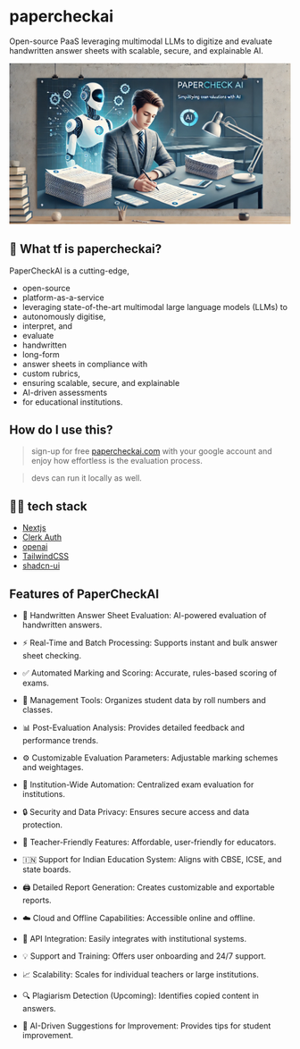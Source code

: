 # papercheckai

Open-source PaaS leveraging multimodal LLMs to digitize and evaluate handwritten answer sheets with scalable, secure, and explainable AI.

![Open-source PaaS leveraging multimodal LLMs to digitize and evaluate handwritten answer sheets with scalable, secure, and explainable AI.]( https://github.com/papercheckai/papercheckai/blob/main/public/img.png)



## 👀 What tf is papercheckai?

PaperCheckAI is a cutting-edge, 
- open-source
- platform-as-a-service
- leveraging state-of-the-art multimodal large language models (LLMs) to
- autonomously digitise,
- interpret, and
- evaluate
- handwritten
- long-form
- answer sheets in compliance with
- custom rubrics,
- ensuring scalable, secure, and explainable
- AI-driven assessments
- for educational institutions.

## How do I use this?

>sign-up for free [papercheckai.com](https://papercheckai.com) with your google account and enjoy how effortless is the evaluation process.

> devs can run it locally as well.


## 👨‍💻 tech stack

- [Nextjs](https://nextjs.org/)
- [Clerk Auth](https://clerk.com/)
- [openai](https://openai.com/)
- [TailwindCSS](https://tailwindcss.com)
- [shadcn-ui](https://ui.shadcn.com)

## Features of PaperCheckAI  

- 📝 Handwritten Answer Sheet Evaluation: AI-powered evaluation of handwritten answers.
  
- ⚡ Real-Time and Batch Processing: Supports instant and bulk answer sheet checking.
- ✅ Automated Marking and Scoring: Accurate, rules-based scoring of exams.
- 📂 Management Tools: Organizes student data by roll numbers and classes.
- 📊 Post-Evaluation Analysis: Provides detailed feedback and performance trends.
- ⚙️ Customizable Evaluation Parameters: Adjustable marking schemes and weightages.
- 🏫 Institution-Wide Automation: Centralized exam evaluation for institutions.
- 🔒 Security and Data Privacy: Ensures secure access and data protection.
- 🍎 Teacher-Friendly Features: Affordable, user-friendly for educators.
- 🇮🇳 Support for Indian Education System: Aligns with CBSE, ICSE, and state boards.
- 🖨️ Detailed Report Generation: Creates customizable and exportable reports.
- ☁️ Cloud and Offline Capabilities: Accessible online and offline.
- 🔗 API Integration: Easily integrates with institutional systems.
- 💡 Support and Training: Offers user onboarding and 24/7 support.
- 📈 Scalability: Scales for individual teachers or large institutions.
- 🔍 Plagiarism Detection (Upcoming): Identifies copied content in answers.
- 🌟 AI-Driven Suggestions for Improvement: Provides tips for student improvement.
 
  
